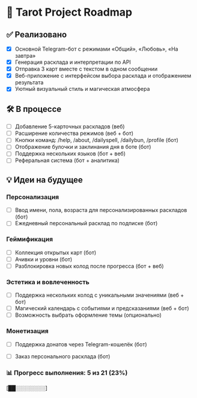 
# 🌟 Tarot Project Roadmap

## ✅ Реализовано
- [x] Основной Telegram-бот с режимами «Общий», «Любовь», «На завтра»
- [x] Генерация расклада и интерпретации по API
- [x] Отправка 3 карт вместе с текстом в одном сообщении
- [x] Веб-приложение с интерфейсом выбора расклада и отображением результата
- [x] Уютный визуальный стиль и магическая атмосфера

## 🛠️ В процессе
- [ ] Добавление 5-карточных раскладов (веб)
- [ ] Расширение количества режимов (веб + бот)
- [ ] Кнопки команд: /help, /about, /dailyspell, /dailybun, /profile (бот)
- [ ] Отображение булочки и заклинания дня в боте (бот)
- [ ] Поддержка нескольких языков (бот + веб)
- [ ] Реферальная система (бот + аналитика)

## 💡 Идеи на будущее
### Персонализация
- [ ] Ввод имени, пола, возраста для персонализированных раскладов (бот)
- [ ] Ежедневный персональный расклад по подписке (бот)

### Геймификация
- [ ] Коллекция открытых карт (бот)
- [ ] Ачивки и уровни (бот)
- [ ] Разблокировка новых колод после прогресса (бот + веб)

### Эстетика и вовлеченность
- [ ] Поддержка нескольких колод с уникальными значениями (веб + бот)
- [ ] Магический календарь с событиями и предсказаниями (веб + бот)
- [ ] Возможность выбрать оформление темы (опционально)

### Монетизация
- [ ] Поддержка донатов через Telegram-кошелёк (бот)
- [ ] Заказ персонального расклада (бот)


### 📊 Прогресс выполнения: 5 из 21 (23%)

[██░░░░░░░░]